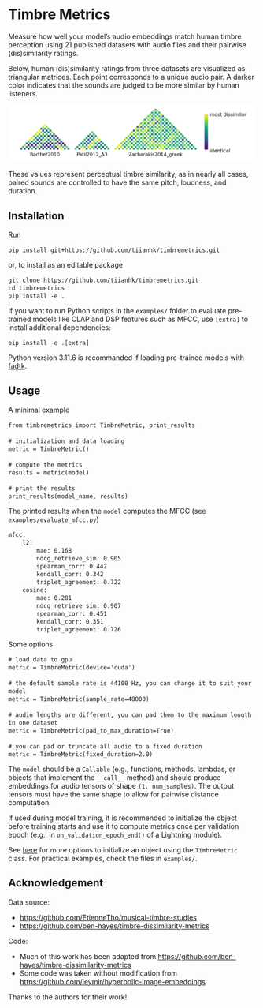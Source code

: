 # Timbre Metrics

Measure how well your model’s audio embeddings match human timbre perception using 21 published datasets with audio files and their pairwise (dis)similarity ratings.

Below, human (dis)similarity ratings from three datasets are visualized as triangular matrices. Each point corresponds to a unique audio pair. A darker color indicates that the sounds are judged to be more similar by human listeners.

![Dissimilarities between audio stimuli judged by humans](assets/true_dissim.png)

These values represent perceptual timbre similarity, as in nearly all cases, paired sounds are controlled to have the same pitch, loudness, and duration.

## Installation
Run
```
pip install git+https://github.com/tiianhk/timbremetrics.git
```
or, to install as an editable package
```
git clone https://github.com/tiianhk/timbremetrics.git
cd timbremetrics
pip install -e .
```
If you want to run Python scripts in the `examples/` folder to evaluate pre-trained models like CLAP and DSP features such as MFCC, use `[extra]` to install additional dependencies:
```
pip install -e .[extra]
```
Python version 3.11.6 is recommanded if loading pre-trained models with [fadtk](https://github.com/microsoft/fadtk).

## Usage
A minimal example
```
from timbremetrics import TimbreMetric, print_results

# initialization and data loading
metric = TimbreMetric()

# compute the metrics
results = metric(model)

# print the results
print_results(model_name, results)
```
The printed results when the `model` computes the MFCC (see `examples/evaluate_mfcc.py`)
```
mfcc:
    l2:
        mae: 0.168
        ndcg_retrieve_sim: 0.905
        spearman_corr: 0.442
        kendall_corr: 0.342
        triplet_agreement: 0.722
    cosine:
        mae: 0.281
        ndcg_retrieve_sim: 0.907
        spearman_corr: 0.451
        kendall_corr: 0.351
        triplet_agreement: 0.726
```
Some options
```
# load data to gpu
metric = TimbreMetric(device='cuda')

# the default sample rate is 44100 Hz, you can change it to suit your model
metric = TimbreMetric(sample_rate=48000)

# audio lengths are different, you can pad them to the maximum length in one dataset
metric = TimbreMetric(pad_to_max_duration=True)

# you can pad or truncate all audio to a fixed duration
metric = TimbreMetric(fixed_duration=2.0)
```
The `model` should be a `Callable` (e.g., functions, methods, lambdas, or objects that implement the `__call__` method) and should produce embeddings for audio tensors of shape `(1, num_samples)`.
The output tensors must have the same shape to allow for pairwise distance computation.

If used during model training, it is recommended to initialize the object before training starts and use it to compute metrics once per validation epoch (e.g., in `on_validation_epoch_end()` of a Lightning module).

See [here](timbremetrics/metrics.py#L86-L107) for more options to initialize an object using the `TimbreMetric` class. For practical examples, check the files in `examples/`.

## Acknowledgement
Data source:
 - https://github.com/EtienneTho/musical-timbre-studies
 - https://github.com/ben-hayes/timbre-dissimilarity-metrics

Code:
 - Much of this work has been adapted from https://github.com/ben-hayes/timbre-dissimilarity-metrics
 - Some code was taken without modification from https://github.com/leymir/hyperbolic-image-embeddings

Thanks to the authors for their work!
